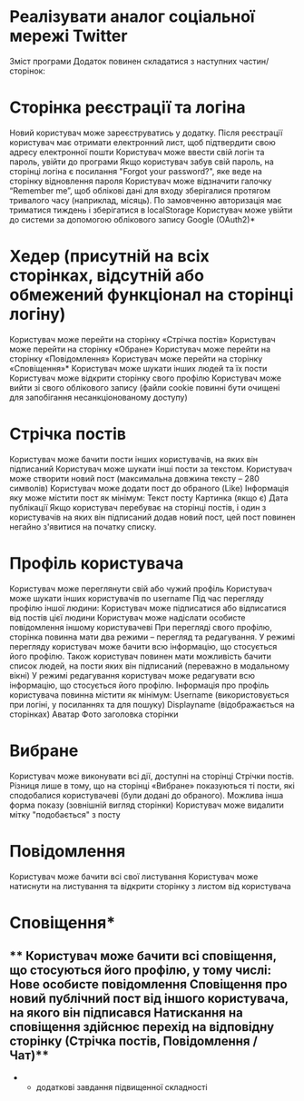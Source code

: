 # Реалізувати аналог соціальної мережі Twitter
Зміст програми
Додаток повинен складатися з наступних частин/сторінок:

# Сторінка реєстрації та логіна
Новий користувач може зареєструватись у додатку. 
Після реєстрації користувач має отримати електронний лист, щоб підтвердити свою адресу електронної пошти
Користувач може ввести свій логін та пароль, увійти до програми
Якщо користувач забув свій пароль, на сторінці логіна є посилання "Forgot your password?", яке веде на сторінку відновлення пароля
Користувач може відзначити галочку “Remember me”, щоб облікові дані для входу зберігалися протягом тривалого часу (наприклад, місяць). По замовченню авторизація має триматися тиждень і зберігатися в localStorage
Користувач може увійти до системи за допомогою облікового запису Google (OAuth2)*

# Хедер (присутній на всіх сторінках, відсутній або обмежений функціонал на сторінці логіну)
Користувач може перейти на сторінку «Стрічка постів»
Користувач може перейти на сторінку «Обране»
Користувач може перейти на сторінку «Повідомлення»
Користувач може перейти на сторінку «Сповіщення»*
Користувач може шукати інших людей та їх пости
Користувач може відкрити сторінку свого профілю
Користувач може вийти зі свого облікового запису (файли cookie повинні бути очищені для запобігання несанкціонованому доступу)

# Стрічка постів
Користувач може бачити пости інших користувачів, на яких він підписаний
Користувач може шукати інші пости за текстом.
Користувач може створити новий пост (максимальна довжина тексту – 280 символів)
Користувач може додати пост до обраного (Like)
Інформація яку може містити пост як мінімум:
 Текст посту
 Картинка (якщо є)
 Дата публікації
Якщо користувач перебуває на сторінці постів, і один з користувачів на яких він підписаний додав новий пост, цей пост повинен негайно з'явитися на початку списку.

# Профіль користувача
Користувач може переглянути свій або чужий профіль
Користувач може шукати інших користувачів по username
Під час перегляду профілю іншої людини:
 Користувач може підписатися або відписатися від постів цієї людини
 Користувач може надіслати особисте повідомлення іншому користувачеві
При перегляді свого профілю, сторінка повинна мати два режими – перегляд та редагування.
У режимі перегляду користувач може бачити всю інформацію, що стосується його профілю. Також користувач повинен мати можливість бачити список людей, на пости яких він підписаний (переважно в модальному вікні)
У режимі редагування користувач може редагувати всю інформацію, що стосується його профілю.
Інформація про профіль користувача повинна містити як мінімум:
 Username (використовується при логіні, у посиланнях та для пошуку)
 Displayname (відображається на сторінках)
 Аватар
 Фото заголовка сторінки

# Вибране
Користувач може виконувати всі дії, доступні на сторінці Стрічки постів. Різниця лише в тому, що на сторінці «Вибране» показуються ті пости, які сподобалися користувачеві (були додані до обраного). Можлива інша форма показу (зовнішній вигляд сторінки)
Користувач може видалити мітку "подобається" з посту

# Повідомлення
Користувач може бачити всі свої листування
Користувач може натиснути на листування та відкрити сторінку з листом від користувача

# Сповіщення*
** Користувач може бачити всі сповіщення, що стосуються його профілю, у тому числі:
Нове особисте повідомлення
Сповіщення про новий публічний пост від іншого користувача, на якого він підписався
Натискання на сповіщення здійснює перехід на відповідну сторінку (Стрічка постів, Повідомлення / Чат)**
---

* - додаткові завдання підвищенної складності


